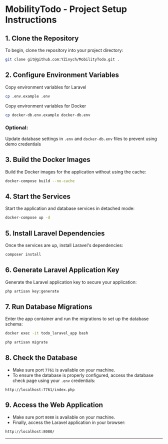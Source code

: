 # MobilityTodo - Project Setup Instructions

## 1. Clone the Repository

To begin, clone the repository into your project directory:

```bash
git clone git@github.com:YZinych/MobilityTodo.git .
```

## 2. Configure Environment Variables

Copy environment variables for Laravel

```bash
cp .env.example .env
```

Copy environment variables for Docker

```bash
cp docker-db.env.example docker-db.env
```

### Optional:
Update database settings in `.env` and `docker-db.env` files to prevent using demo credentials

## 3. Build the Docker Images

Build the Docker images for the application without using the cache:

```bash
docker-compose build --no-cache
```

## 4. Start the Services

Start the application and database services in detached mode:

```bash
docker-compose up -d
```

## 5. Install Laravel Dependencies

Once the services are up, install Laravel's dependencies:

```bash
composer install
```

## 6. Generate Laravel Application Key

Generate the Laravel application key to secure your application:

```bash
php artisan key:generate
```

## 7. Run Database Migrations

Enter the app container and run the migrations to set up the database schema:

```bash
docker exec -it todo_laravel_app bash
```
```bash
php artisan migrate
```

## 8. Check the Database

- Make sure port `7761` is available on your machine.
- To ensure the database is properly configured, access the database check page using your `.env` credentials:

```text
http://localhost:7761/index.php
```

## 9. Access the Web Application

- Make sure port `8080` is available on your machine.
- Finally, access the Laravel application in your browser:

```text
http://localhost:8080/
```

---

